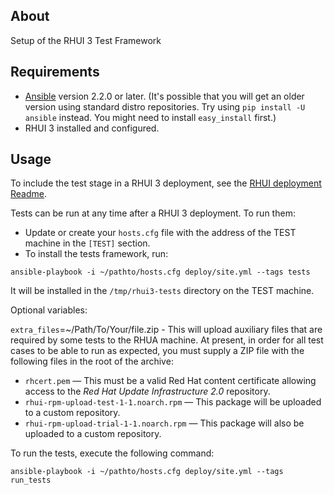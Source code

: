 About
---------------
Setup of the RHUI 3 Test Framework

Requirements
---------------
* [Ansible](http://docs.ansible.com/ansible/intro_installation.html#latest-release-via-yum) version 2.2.0 or later. (It's possible that you will get an older version using standard distro repositories. Try using `pip install -U ansible` instead. You might need to install `easy_install` first.)
* RHUI 3 installed and configured.

Usage
--------
  To include the test stage in a RHUI 3 deployment, see the [RHUI deployment Readme](https://github.com/RedHatQE/rhui3-automation/blob/master/deploy/README.md).
  
  Tests can be run at any time after a RHUI 3 deployment. To run them:

  * Update or create your `hosts.cfg` file with the address of the TEST machine in the `[TEST]` section.
  * To install the tests framework, run:
  
  `ansible-playbook -i ~/pathto/hosts.cfg deploy/site.yml --tags tests`

It will be installed in the `/tmp/rhui3-tests` directory on the TEST machine.

Optional variables:

`extra_files`=~/Path/To/Your/file.zip - This will upload auxiliary files that are required by some tests to the RHUA machine. At present, in order for all test cases to be able to run as expected, you must supply a ZIP file with the following files in the root of the archive:

  * `rhcert.pem` — This must be a valid Red Hat content certificate allowing access to the *Red Hat Update Infrastructure 2.0* repository.
  * `rhui-rpm-upload-test-1-1.noarch.rpm` — This package will be uploaded to a custom repository.
  * `rhui-rpm-upload-trial-1-1.noarch.rpm` — This package will also be uploaded to a custom repository.

To run the tests, execute the following command:

`ansible-playbook -i ~/pathto/hosts.cfg deploy/site.yml --tags run_tests`

